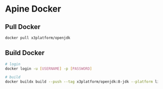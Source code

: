 # Apine Docker

## Pull Docker
```bash
docker pull x3platform/openjdk
```

## Build Docker
```bash
# login
docker login -u [USERNAME] -p [PASSWORD]

# build
docker buildx build --push --tag x3platform/openjdk:8-jdk --platform linux/amd64,linux/arm64 --file ./build/Dockerfile ./build/
```
